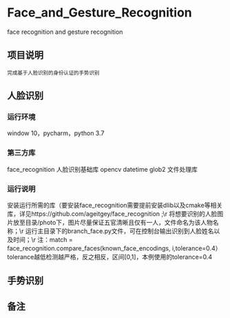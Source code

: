 # Face_and_Gesture_Recognition
face recognition and gesture recognition
## 项目说明
	完成基于人脸识别的身份认证的手势识别
## 人脸识别
### 运行环境 
window 10，pycharm，python 3.7
### 第三方库
face_recognition 人脸识别基础库
opencv 
datetime 
glob2 文件处理库
### 运行说明
安装运行所需的库（要安装face_recognition需要提前安装dlib以及cmake等相关库，详见https://github.com/ageitgey/face_recognition ;\r
将想要识别的人脸图片放至目录/photo下，图片尽量保证五官清晰且仅有一人，文件命名为该人物名称；\r
运行主目录下的branch_face.py文件，可在控制台输出识别到人脸姓名以及时间；\r
注：match = face_recognition.compare_faces(known_face_encodings, i,tolerance=0.4） tolerance越低检测越严格，反之相反，区间[0,1]，本例使用的tolerance=0.4
## 手势识别

## 备注
